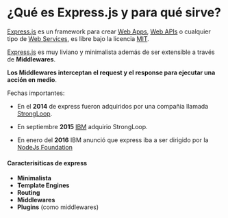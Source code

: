 # ¿Qué es Express.js y para qué sirve?

[Express.js](https://expressjs.com/es/) es un framework para crear [Web Apps](https://es.wikipedia.org/wiki/Aplicaci%C3%B3n_web), [Web APIs](https://es.wikipedia.org/wiki/Web_API) o cualquier tipo de [Web Services](https://es.wikipedia.org/wiki/Servicio_web), es libre bajo la licencia [MIT](https://es.wikipedia.org/wiki/Licencia_MIT).

[Express.js](https://expressjs.com/es/) es muy liviano y minimalista además de ser extensible a través de **Middlewares**.

**Los Middlewares interceptan el request y el response para ejecutar una acción en medio**.

Fechas importantes:

-   En el **2014** de express fueron adquiridos por una compañia llamada [StrongLoop](https://en.wikipedia.org/wiki/Strongloop).
    
-   En septiembre **2015** [IBM](https://es.wikipedia.org/wiki/IBM) adquirio StrongLoop.
    
-   En enero del **2016** IBM anunció que express iba a ser dirigido por la [NodeJs Foundation](https://foundation.nodejs.org/)
    

#### [](https://github.com/JasanHdz/backendnodejs/tree/master/notes#caracterisiticas-de-express)Caracterisiticas de express

-   **Minimalista**
-   **Template Engines**
-   **Routing**
-   **Middlewares**
-   **Plugins** (como middlewares)